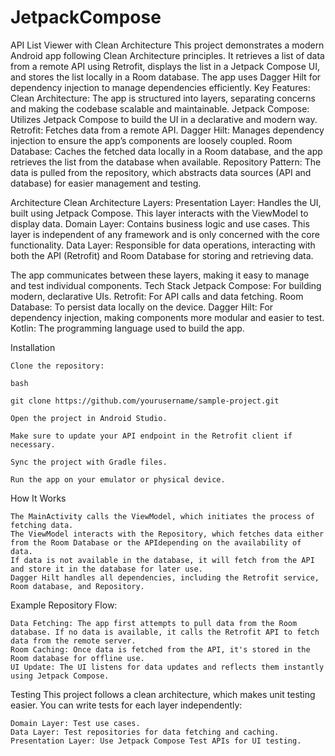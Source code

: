 # JetpackCompose
 API List Viewer with Clean Architecture
 This project demonstrates a modern Android app following Clean Architecture principles. It retrieves a list of data from a remote API using Retrofit, displays the list in a Jetpack Compose UI, and stores the list locally in a Room database. The app uses Dagger Hilt for dependency injection to manage dependencies efficiently.
Key Features:
    Clean Architecture: The app is structured into layers, separating concerns and making the codebase scalable and maintainable.
    Jetpack Compose: Utilizes Jetpack Compose to build the UI in a declarative and modern way.
    Retrofit: Fetches data from a remote API.
    Dagger Hilt: Manages dependency injection to ensure the app’s components are loosely coupled.
    Room Database: Caches the fetched data locally in a Room database, and the app retrieves the list from the database when available.
    Repository Pattern: The data is pulled from the repository, which abstracts data sources (API and database) for easier management and testing.

Architecture
Clean Architecture Layers:
    Presentation Layer: Handles the UI, built using Jetpack Compose. This layer interacts with the ViewModel to display data.
    Domain Layer: Contains business logic and use cases. This layer is independent of any framework and is only concerned with the core functionality.
    Data Layer: Responsible for data operations, interacting with both the API (Retrofit) and Room Database for storing and retrieving data.

The app communicates between these layers, making it easy to manage and test individual components.
Tech Stack
    Jetpack Compose: For building modern, declarative UIs.
    Retrofit: For API calls and data fetching.
    Room Database: To persist data locally on the device.
    Dagger Hilt: For dependency injection, making components more modular and easier to test.
    Kotlin: The programming language used to build the app.

Installation

    Clone the repository:

    bash

    git clone https://github.com/yourusername/sample-project.git

    Open the project in Android Studio.

    Make sure to update your API endpoint in the Retrofit client if necessary.

    Sync the project with Gradle files.

    Run the app on your emulator or physical device.

How It Works

    The MainActivity calls the ViewModel, which initiates the process of fetching data.
    The ViewModel interacts with the Repository, which fetches data either from the Room Database or the APIdepending on the availability of data.
    If data is not available in the database, it will fetch from the API and store it in the database for later use.
    Dagger Hilt handles all dependencies, including the Retrofit service, Room database, and Repository.

Example
Repository Flow:

    Data Fetching: The app first attempts to pull data from the Room database. If no data is available, it calls the Retrofit API to fetch data from the remote server.
    Room Caching: Once data is fetched from the API, it's stored in the Room database for offline use.
    UI Update: The UI listens for data updates and reflects them instantly using Jetpack Compose.

Testing
This project follows a clean architecture, which makes unit testing easier. You can write tests for each layer independently:

    Domain Layer: Test use cases.
    Data Layer: Test repositories for data fetching and caching.
    Presentation Layer: Use Jetpack Compose Test APIs for UI testing.


